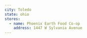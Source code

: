 ```yaml
---
city: Toledo
state: ohio
stores:
  - name: Phoenix Earth Food Co-op
    address: 1447 W Sylvania Avenue
---
```


